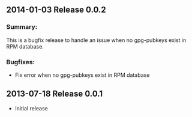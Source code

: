 ## 2014-01-03 Release 0.0.2

### Summary:

This is a bugfix release to handle an issue when no gpg-pubkeys exist in RPM database.

### Bugfixes:

* Fix error when no gpg-pubkeys exist in RPM database

## 2013-07-18 Release 0.0.1

* Initial release
